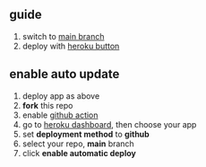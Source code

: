 ## guide

1. switch to [main branch](../../tree/main)
2. deploy with [heroku button](https://heroku.com/deploy)

## enable auto update

1. deploy app as above
2. **fork** this repo
3. enable [github action](../../actions)
4. go to [heroku dashboard](https://dashboard.heroku.com/apps), then choose your app
5. set **deployment method** to **github**
6. select your repo, **main** branch
7. click **enable automatic deploy**
